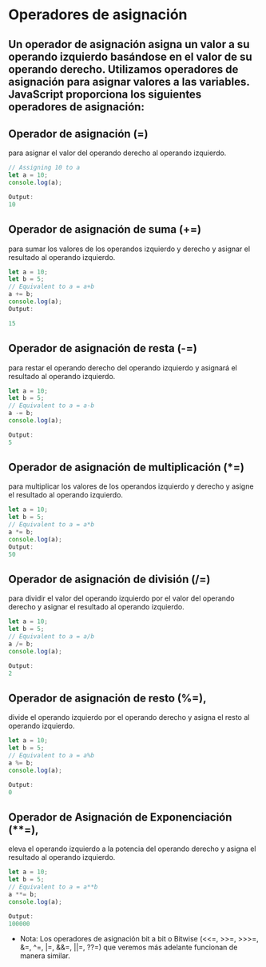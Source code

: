 # Operadores de asignación
Un operador de asignación asigna un valor a su operando izquierdo basándose en el valor de su operando derecho. Utilizamos operadores de asignación para asignar valores a las variables. JavaScript proporciona los siguientes operadores de asignación:
--------
## Operador de asignación (=) 
para asignar el valor del operando derecho al operando izquierdo.
````js
// Assigning 10 to a
let a = 10;
console.log(a);

Output:
10
````
## Operador de asignación de suma (+=) 
para sumar los valores de los operandos izquierdo y derecho y asignar el resultado al operando izquierdo.
````js
let a = 10;
let b = 5;
// Equivalent to a = a+b
a += b;
console.log(a);
Output:

15
````
## Operador de asignación de resta (-=) 
para restar el operando derecho del operando izquierdo y asignará el resultado al operando izquierdo.
````js
let a = 10;
let b = 5;
// Equivalent to a = a-b
a -= b;
console.log(a);

Output:
5
````
## Operador de asignación de multiplicación (*=) 
para multiplicar los valores de los operandos izquierdo y derecho y asigne el resultado al operando izquierdo.
````js
let a = 10;
let b = 5;
// Equivalent to a = a*b
a *= b;
console.log(a);
Output:
50
````
## Operador de asignación de división (/=) 
para dividir el valor del operando izquierdo por el valor del operando derecho y asignar el resultado al operando izquierdo.
````js
let a = 10;
let b = 5;
// Equivalent to a = a/b
a /= b;
console.log(a);

Output:
2
````
## Operador de asignación de resto (%=), 
divide el operando izquierdo por el operando derecho y asigna el resto al operando izquierdo.
````js
let a = 10;
let b = 5;
// Equivalent to a = a%b
a %= b;
console.log(a);

Output:
0
````
## Operador de Asignación de Exponenciación (**=), 
eleva el operando izquierdo a la potencia del operando derecho y asigna el resultado al operando izquierdo.
````js
let a = 10;
let b = 5;
// Equivalent to a = a**b
a **= b;
console.log(a);

Output:
100000
````
- Nota: Los operadores de asignación bit a bit o Bitwise (<<=, >>=, >>>=, &=, ^=, |=, &&=, ||=, ??=) que veremos más adelante funcionan de manera similar.